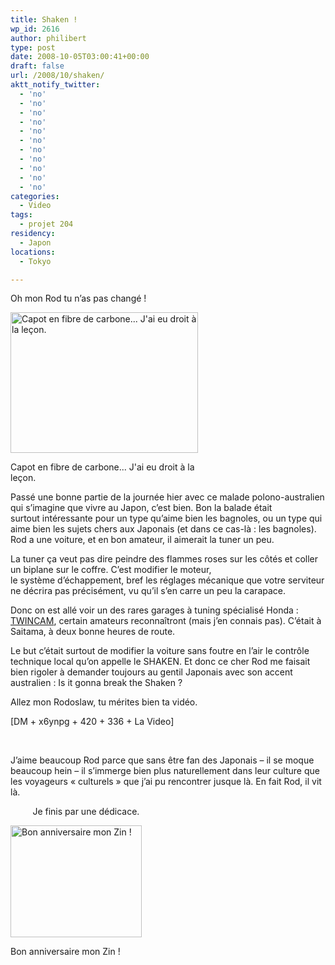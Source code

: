 ```yaml
---
title: Shaken !
wp_id: 2616
author: philibert
type: post
date: 2008-10-05T03:00:41+00:00
draft: false
url: /2008/10/shaken/
aktt_notify_twitter:
  - 'no'
  - 'no'
  - 'no'
  - 'no'
  - 'no'
  - 'no'
  - 'no'
  - 'no'
  - 'no'
  - 'no'
  - 'no'
categories:
  - Video
tags:
  - projet 204
residency:
  - Japon
locations:
  - Tokyo

---
```

Oh mon Rod tu n&rsquo;as pas changé !

<div id="attachment_284" class="wp-caption alignright" style="max-width: 300px">
  <a href="http://benmerde.com/wp-content{{< aws >}}/uploads/feel-3.jpg"><img class="size-medium wp-image-284" title="feel-3" src="http://benmerde.com/wp-content{{< aws >}}/uploads/feel-3-300x225.jpg" alt="Capot en fibre de carbone... J'ai eu droit à la leçon." width="300" height="225" /></a>
  
  <p class="wp-caption-text">
    Capot en fibre de carbone... J'ai eu droit à la leçon.
  </p>
</div>

Passé une bonne partie de la journée hier avec ce malade polono-australien qui s&rsquo;imagine que vivre au Japon, c&rsquo;est bien. Bon la balade était surtout intéressante pour un type qu&rsquo;aime bien les bagnoles, ou un type qui aime bien les sujets chers aux Japonais (et dans ce cas-là : les bagnoles). Rod a une voiture, et en bon amateur, il aimerait la tuner un peu. 

La tuner ça veut pas dire peindre des flammes roses sur les côtés et coller un biplane sur le coffre. C&rsquo;est modifier le moteur, le système d&rsquo;échappement, bref les réglages mécanique que votre serviteur ne décrira pas précisément, vu qu&rsquo;il s&rsquo;en carre un peu la carapace.

Donc on est allé voir un des rares garages à tuning spécialisé Honda : <a title="TwinCam" href="http://www.hondatwincam.co.jp" target="_blank">TWINCAM</a>, certain amateurs reconnaîtront (mais j&rsquo;en connais pas). C&rsquo;était à Saitama, à deux bonne heures de route.

Le but c&rsquo;était surtout de modifier la voiture sans foutre en l&rsquo;air le contrôle technique local qu&rsquo;on appelle le SHAKEN. Et donc ce cher Rod me faisait bien rigoler à demander toujours au gentil Japonais avec son accent australien : Is it gonna break the Shaken ?

Allez mon Rodoslaw, tu mérites bien ta vidéo.
  
[DM + x6ynpg + 420 + 336 + La Video]
  
 

J&rsquo;aime beaucoup Rod parce que sans être fan des Japonais – il se moque beaucoup hein – il s&rsquo;immerge bien plus naturellement dans leur culture que les voyageurs « culturels » que j&rsquo;ai pu rencontrer jusque là. En fait Rod, il vit là.

         Je finis par une dédicace.

<div id="attachment_285" class="wp-caption alignleft" style="max-width: 210px">
  <a href="http://benmerde.com/wp-content{{< aws >}}/uploads/img_20381.jpg"><img class="size-medium wp-image-285 " title="img_20381" src="http://benmerde.com/wp-content{{< aws >}}/uploads/img_20381-300x256.jpg" alt="Bon anniversaire mon Zin !" width="210" height="179" /></a>
  
  <p class="wp-caption-text">
    Bon anniversaire mon Zin !
  </p>
</div>